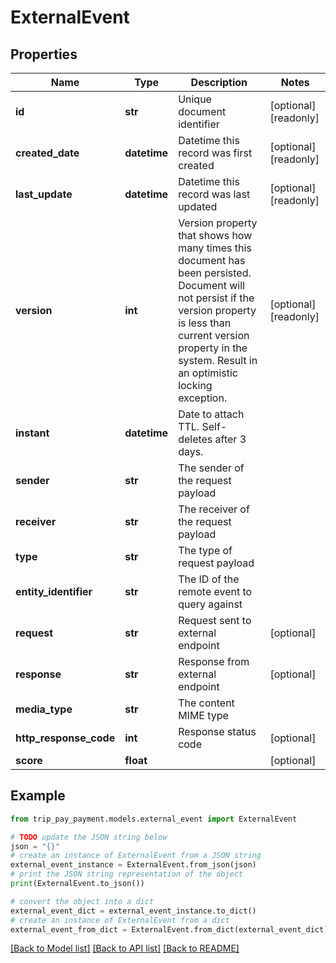 # ExternalEvent


## Properties

Name | Type | Description | Notes
------------ | ------------- | ------------- | -------------
**id** | **str** | Unique document identifier | [optional] [readonly] 
**created_date** | **datetime** | Datetime this record was first created | [optional] [readonly] 
**last_update** | **datetime** | Datetime this record was last updated | [optional] [readonly] 
**version** | **int** | Version property that shows how many times this document has been persisted. Document will not persist if the version property is less than current version property in the system. Result in an optimistic locking exception. | [optional] [readonly] 
**instant** | **datetime** | Date to attach TTL. Self-deletes after 3 days. | 
**sender** | **str** | The sender of the request payload | 
**receiver** | **str** | The receiver of the request payload | 
**type** | **str** | The type of request payload | 
**entity_identifier** | **str** | The ID of the remote event to query against | 
**request** | **str** | Request sent to external endpoint | [optional] 
**response** | **str** | Response from external endpoint | [optional] 
**media_type** | **str** | The content MIME type | 
**http_response_code** | **int** | Response status code | [optional] 
**score** | **float** |  | [optional] 

## Example

```python
from trip_pay_payment.models.external_event import ExternalEvent

# TODO update the JSON string below
json = "{}"
# create an instance of ExternalEvent from a JSON string
external_event_instance = ExternalEvent.from_json(json)
# print the JSON string representation of the object
print(ExternalEvent.to_json())

# convert the object into a dict
external_event_dict = external_event_instance.to_dict()
# create an instance of ExternalEvent from a dict
external_event_from_dict = ExternalEvent.from_dict(external_event_dict)
```
[[Back to Model list]](../README.md#documentation-for-models) [[Back to API list]](../README.md#documentation-for-api-endpoints) [[Back to README]](../README.md)


